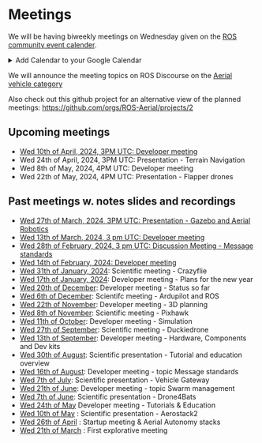 # Meetings
We will be having biweekly meetings on Wednesday given on the [ROS community event calender](https://calendar.google.com/calendar/u/0/embed?src=c_3fc5c4d6ece9d80d49f136c1dcd54d7f44e1acefdbe87228c92ff268e85e2ea0@group.calendar.google.com&ctz=UTC). 
<details>
  <summary>
    Add Calendar to your Google Calendar
  </summary>
If you want to add the calendar to your Google Calendar you can follow the link above and click on a small button in the bottom right of the page "+ Google Calendar".
</details>

We will announce the meeting topics on ROS Discourse on the [Aerial vehicle category](https://discourse.ros.org/c/aerial-vehicles/14)

Also check out this github project for an alternative view of the planned meetings: https://github.com/orgs/ROS-Aerial/projects/2

## Upcoming meetings

* [Wed 10th of April, 2024, 3PM UTC:  Developer meeting](https://discourse.ros.org/t/april-2024-meetings-aerial-robotics/37021)
* Wed 24th of April, 2024, 3PM UTC: Presentation - Terrain Navigation
* Wed 8th of May, 2024, 4PM UTC: Developer meeting
* Wed 22th of May, 2024, 4PM UTC: Presentation - Flapper drones

## Past meetings w. notes slides and recordings
* [Wed 27th of March, 2024, 3PM UTC: Presentation - Gazebo and Aerial Robotics](https://discourse.ros.org/t/march-2024-meetings-aerial-robotics/36495/5)
* [Wed 13th of March, 2024, 3 pm UTC: Developer meeting](https://discourse.ros.org/t/march-2024-meetings-aerial-robotics/36495/3)
* [Wed 28th of February, 2024, 3 pm UTC: Discussion Meeting - Message standards](https://discourse.ros.org/t/february-2024-meetings-aerial-robotics/35981/4)
* [Wed 14th of February, 2024: Developer meeting](https://discourse.ros.org/t/february-2024-meetings-aerial-robotics/35981/3)
* [Wed 31th of January, 2024](https://discourse.ros.org/t/january-2024-meetings-aerial-robotics/35342/10): Scientific meeting - Crazyflie
* [Wed 17th of January, 2024](https://discourse.ros.org/t/january-2024-meetings-aerial-robotics/35342/4): Developer meeting - Plans for the new year
* [Wed 20th of December](https://discourse.ros.org/t/december-2023-meetings-aerial-robotics/34910/5): Developer meeting - Status so far 
* [Wed 6th of December](https://discourse.ros.org/t/december-2023-meetings-aerial-robotics/34910/2): Scientifc meeting - Ardupilot and ROS
* [Wed 22th of November](https://discourse.ros.org/t/november-2023-meetings-aerial-robotics/34432/7): Developer meeting - 3D planning
* [Wed 8th of November](https://discourse.ros.org/t/november-2023-meetings-aerial-robotics/34432/4): Scientific meeting - Pixhawk
* [Wed 11th of October](https://discourse.ros.org/t/october-2023-meetings-aerial-robotics/33910/3): Developer meeting - Simulation
* [Wed 27th of September](https://discourse.ros.org/t/september-2023-meetings-aerial-robotics/33270/5): Scientific meeting - Duckiedrone
* [Wed 13th of September](https://discourse.ros.org/t/september-2023-meetings-aerial-robotics/33270/3): Developer meeting - Hardware, Components and Dev kits
* [Wed 30th of August](https://discourse.ros.org/t/august-2023-meetings-aerial-robotics/32809/8): Scientific presentation - Tutorial and education overview
* [Wed 16th of August](https://discourse.ros.org/t/august-2023-meetings-aerial-robotics/32809/5): Developer meeting - topic Message standards
* [Wed 7th of July](https://discourse.ros.org/t/summer-2023-meetings-aerial-robotics/32131/3): Scientific presentation - Vehicle Gateway
* [Wed 21th of June](https://discourse.ros.org/t/june-2023-meetings-aerial-robotics/31718/7): Developer meeting - topic Swarm management
* [Wed 7th of June](https://discourse.ros.org/t/june-2023-meetings-aerial-robotics/31718/2): Scientific presentation - Drone4Bats
* [Wed 24th of May](https://discourse.ros.org/t/may-2023-meetings-aerial-robotics/31231/5) Developer meeting - Tutorials & Education
* [Wed 10th of May](https://discourse.ros.org/t/may-2023-meetings-aerial-robotics/31231/3) : Scientific presentation - Aerostack2
* [Wed 26th of April](https://discourse.ros.org/t/start-up-meeting-aerial-robotics-wg/30869/4) : Startup meeting & Aerial Autonomy stacks
* [Wed 21th of March](https://discourse.ros.org/t/first-explorative-meeting-aerial-robotics/29955/16) : First explorative meeting
